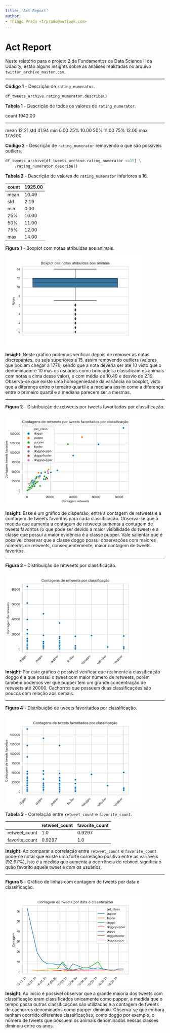 ```yaml
---
title: 'Act Report'
author:
- Thiago Prado <trprado@outlook.com>
...
```


# Act Report
Neste relatório para o projeto 2 de Fundamentos de Data Science II da Udacity, estão alguns insights sobre as análises realizadas no arquivo `twitter_archive_master.csv`.

---

**Código 1** - Descrição de `rating_numerator`.
```python
df_tweets_archive.rating_numerator.describe()
```

**Tabela 1** - Descrição de todos os valores de `rating_numerator`.

 count      1942.00
-------     -------
 mean       12.21
 std        41.94
 min        0.00
 25%        10.00
 50%        11.00
 75%        12.00
 max        1776.00

**Código 2** - Descrição de `rating_numerator` removendo o que são possíveis outliers.
```python
df_tweets_archive[df_tweets_archive.rating_numerator <=15] \
    .rating_numerator.describe()
```
**Tabela 2** - Descrição de valores de `rating_numerator` inferiores a 16.

| count | 1925.00            |
|-------|--------------------|
| mean  | 10.49              |
| std   | 2.19               |
| min   | 0.00               |
| 25%   | 10.00              |
| 50%   | 11.00              |
| 75%   | 12.00              |
| max   | 14.00              |

**Figura 1** - Boxplot com notas atribuídas aos animais.

![**Figura 1** - Boxplot com notas atribuídas aos animais.](imgs/fig1.png)

**Insight**: Neste gráfico podemos verificar depois de remover as notas discrepantes, ou seja superiores a 15, assim removendo outliers (valores que podiam chegar a 1776, sendo que a nota deveria ser até 10 visto que o denominador é 10 mas os usuários como brincadeira classificam os animais com notas a cima desse valor), e com média de 10.49 e desvio de 2.19. Observa-se que existe uma homogeniedade da variância no boxplot, visto que a diferença entre o terceiro quartil e a mediana assim como a diferença entre o primeiro quartil e a mediana parecem ser a mesmas.

---

**Figura 2** - Distribuição de retweets por tweets favoritados por classificação.

![**Figura 2** - Distribuição de retweets por tweets favoritados por classificação.](imgs/fig2.png)

**Insight**: Esse é um gráfico de dispersão, entre a contagem de retweets e a contagem de tweets favoritos para cada classificação. Observa-se que a medida que aumenta a contagem de retweets aumenta a contagem de tweets favoritos (o que pode ser devido a maior visibilidade do tweet) e a classe que possui a maior evidência é a classe pupper. Vale salientar que é possível observar que a classe doggo possui observações com maiores números de retweets, consequentemente, maior contagem de tweets favoritos.

---

**Figura 3** - Distribuição de retweets por classificação.

![**Figura 3** - Distribuição de retweets por classificação.](imgs/fig3.png)

**Insight**: Por este gráfico é possível verificar que realmente a classificação doggo é a que possui o tweet com maior número de retweets, porém também podemos ver que pupper tem um grande concentração de retweets até 20000. Cachorros que possuem duas classificações são poucos com relação aos demais.

---

**Figura 4** - Distribuição de tweets favoritados por classificação.

![**Figura 4** - Distribuição de tweets favoritados por classificação.](imgs/fig4.png)

**Tabela 3** - Correlação entre `retweet_count` e `favorite_count`.

|                | retweet_count      | favorite_count     |
|----------------|--------------------|--------------------|
| retweet_count  | 1.0                | 0.9297 |
| favorite_count | 0.9297 | 1.0                |

**Insight**: Ao comparar a correlação entre `retweet_count` e `favorite_count` pode-se notar que existe uma forte correlação positiva entre as variáveis (92,97%), isto é a medida que aumenta a ocorrência do retweet significa o quão favorito aquele tweet é com os usuários.

---

**Figura 5** - Gráfico de linhas com contagem de tweets por data e classificação.

![**Figura 5** - Gráfico de linhas com contagem de tweets por data e classificação.](imgs/fig5.png)

**Insight**: Ao inicio é possível observar que a grande maioria dos tweets com classificação eram classificados unicamente como pupper, a medida que o tempo passa outras classificações são utilizadas e a contagem de tweets de cachorros denominados como pupper diminuiu. Observa-se que embora tenham ocorrido diferentes classificações, como doggo por exemplo, o número de tweets que possuem os animais denominados nessas classes diminuiu entre os anos.